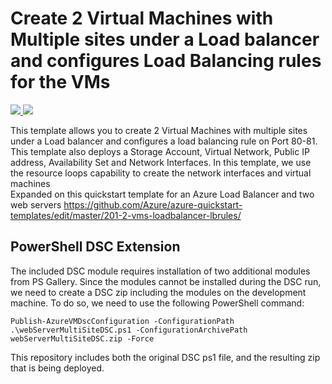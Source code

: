 # Create 2 Virtual Machines with Multiple sites under a Load balancer and configures Load Balancing rules for the VMs

<a href="https://portal.azure.com/#create/Microsoft.Template/uri/https%3A%2F%2Fraw.githubusercontent.com%2FDivineOps%2Filb-multi-site%2Fmaster%2Fazuredeploy.json" target="_blank">
    <img src="http://azuredeploy.net/deploybutton.png"/>
</a>
<a href="http://armviz.io/#/?load=https%3A%2F%2Fraw.githubusercontent.com%2FDivineOps%2Filb-multi-site%2Fmaster%2Fazuredeploy.json" target="_blank">
    <img src="http://armviz.io/visualizebutton.png"/>
</a>

This template allows you to create 2 Virtual Machines with multiple sites under a Load balancer and configures a load balancing rule on Port 80-81. 
<br />
This template also deploys a Storage Account, Virtual Network, Public IP address, Availability Set and Network Interfaces.
In this template, we use the resource loops capability to create the network interfaces and virtual machines
<br />
Expanded on this quickstart template for an Azure Load Balancer and two web servers https://github.com/Azure/azure-quickstart-templates/edit/master/201-2-vms-loadbalancer-lbrules/ 

## PowerShell DSC Extension
The included DSC module requires installation of two additional modules from PS Gallery. Since the modules cannot be installed during the DSC run, we need to create a DSC zip including the modules on the development machine. To do so, we need to use the following PowerShell command:
```
Publish-AzureVMDscConfiguration -ConfigurationPath .\webServerMultiSiteDSC.ps1 -ConfigurationArchivePath webServerMultiSiteDSC.zip -Force
```
This repository includes both the original DSC ps1 file, and the resulting zip that is being deployed. 
